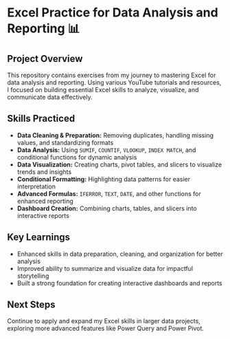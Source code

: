 # Excel Practice for Data Analysis and Reporting 📊

## Project Overview
This repository contains exercises from my journey to mastering Excel for data analysis and reporting. Using various YouTube tutorials and resources, I focused on building essential Excel skills to analyze, visualize, and communicate data effectively.

## Skills Practiced
- **Data Cleaning & Preparation:** Removing duplicates, handling missing values, and standardizing formats
- **Data Analysis:** Using `SUMIF`, `COUNTIF`, `VLOOKUP`, `INDEX MATCH`, and conditional functions for dynamic analysis
- **Data Visualization:** Creating charts, pivot tables, and slicers to visualize trends and insights
- **Conditional Formatting:** Highlighting data patterns for easier interpretation
- **Advanced Formulas:** `IFERROR`, `TEXT`, `DATE`, and other functions for enhanced reporting
- **Dashboard Creation:** Combining charts, tables, and slicers into interactive reports

## Key Learnings
- Enhanced skills in data preparation, cleaning, and organization for better analysis
- Improved ability to summarize and visualize data for impactful storytelling
- Built a strong foundation for creating interactive dashboards and reports

## Next Steps
Continue to apply and expand my Excel skills in larger data projects, exploring more advanced features like Power Query and Power Pivot.

